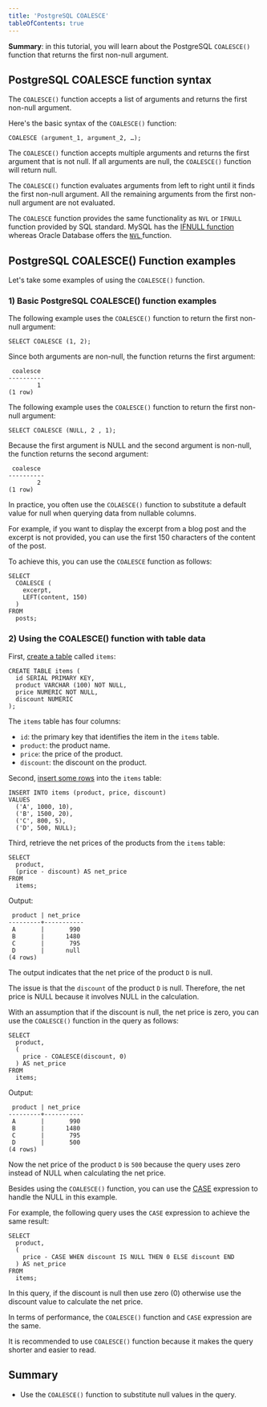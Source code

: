 ```yaml
---
title: 'PostgreSQL COALESCE'
tableOfContents: true
---
```


**Summary**: in this tutorial, you will learn about the PostgreSQL `COALESCE()` function that returns the first non-null argument.



## PostgreSQL COALESCE function syntax



The `COALESCE()` function accepts a list of arguments and returns the first non-null argument.



Here's the basic syntax of the `COALESCE()` function:



```
COALESCE (argument_1, argument_2, …);
```



The `COALESCE()` function accepts multiple arguments and returns the first argument that is not null. If all arguments are null, the `COALESCE()` function will return null.



The `COALESCE()` function evaluates arguments from left to right until it finds the first non-null argument. All the remaining arguments from the first non-null argument are not evaluated.



The `COALESCE` function provides the same functionality as `NVL` or `IFNULL` function provided by SQL standard. MySQL has the [IFNULL function](https://www.mysqltutorial.org/mysql-control-flow-functions/mysql-ifnull/) whereas Oracle Database offers the [`NVL` ](https://www.oracletutorial.com/oracle-comparison-functions/oracle-nvl/)function.



## PostgreSQL COALESCE() Function examples



Let's take some examples of using the `COALESCE()` function.



### 1) Basic PostgreSQL COALESCE() function examples



The following example uses the `COALESCE()` function to return the first non-null argument:



```
SELECT COALESCE (1, 2);
```



Since both arguments are non-null, the function returns the first argument:



```
 coalesce
----------
        1
(1 row)
```



The following example uses the `COALESCE()` function to return the first non-null argument:



```
SELECT COALESCE (NULL, 2 , 1);
```



Because the first argument is NULL and the second argument is non-null, the function returns the second argument:



```
 coalesce
----------
        2
(1 row)
```



In practice, you often use the `COLAESCE()` function to substitute a default value for null when querying data from nullable columns.



For example, if you want to display the excerpt from a blog post and the excerpt is not provided, you can use the first 150 characters of the content of the post.



To achieve this, you can use the `COALESCE` function as follows:



```
SELECT
  COALESCE (
    excerpt,
    LEFT(content, 150)
  )
FROM
  posts;
```



### 2) Using the COALESCE() function with table data



First, [create a table](/docs/postgresql/postgresql-create-table) called `items`:



```
CREATE TABLE items (
  id SERIAL PRIMARY KEY,
  product VARCHAR (100) NOT NULL,
  price NUMERIC NOT NULL,
  discount NUMERIC
);
```



The `items` table has four columns:



- `id`: the primary key that identifies the item in the `items` table.
- `product`: the product name.
- `price`: the price of the product.
- `discount`: the discount on the product.


Second, [insert some rows](/docs/postgresql/postgresql-insert-multiple-rows) into the `items` table:



```
INSERT INTO items (product, price, discount)
VALUES
  ('A', 1000, 10),
  ('B', 1500, 20),
  ('C', 800, 5),
  ('D', 500, NULL);
```



Third, retrieve the net prices of the products from the `items` table:



```
SELECT
  product,
  (price - discount) AS net_price
FROM
  items;
```



Output:



```
 product | net_price
---------+-----------
 A       |       990
 B       |      1480
 C       |       795
 D       |      null
(4 rows)
```



The output indicates that the net price of the product `D` is null.



The issue is that the `discount` of the product `D` is null. Therefore, the net price is NULL because it involves NULL in the calculation.



With an assumption that if the discount is null, the net price is zero, you can use the `COALESCE()` function in the query as follows:



```
SELECT
  product,
  (
    price - COALESCE(discount, 0)
  ) AS net_price
FROM
  items;
```



Output:



```
 product | net_price
---------+-----------
 A       |       990
 B       |      1480
 C       |       795
 D       |       500
(4 rows)
```



Now the net price of the product `D` is `500` because the query uses zero instead of NULL when calculating the net price.



Besides using the `COALESCE()` function, you can use the [CASE](/docs/postgresql/postgresql-case) expression to handle the NULL in this example.



For example, the following query uses the `CASE` expression to achieve the same result:



```
SELECT
  product,
  (
    price - CASE WHEN discount IS NULL THEN 0 ELSE discount END
  ) AS net_price
FROM
  items;
```



In this query, if the discount is null then use zero (0) otherwise use the discount value to calculate the net price.



In terms of performance, the `COALESCE()` function and `CASE` expression are the same.



It is recommended to use `COALESCE()` function because it makes the query shorter and easier to read.



## Summary



- Use the `COALESCE()` function to substitute null values in the query.
